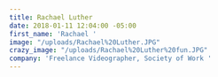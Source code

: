 ```yaml
---
title: Rachael Luther
date: 2018-01-11 12:04:00 -05:00
first_name: 'Rachael '
image: "/uploads/Rachael%20Luther.JPG"
crazy_image: "/uploads/Rachael%20Luther%20fun.JPG"
company: 'Freelance Videographer, Society of Work '
---
```


